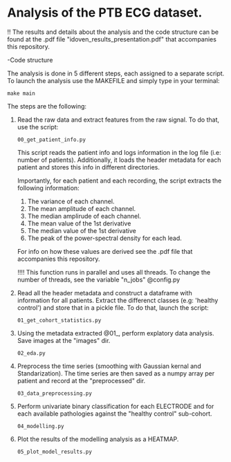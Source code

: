 # Analysis of the PTB ECG dataset.

:bangbang: The results and details about the analysis and the code structure can be found at the .pdf file "idoven_results_presentation.pdf" that accompanies this repository.

-Code structure

The analysis is done in 5 different steps, each assigned to a separate script. To launch the analysis use the MAKEFILE and simply type in your terminal:
```
make main
```
The steps are the following: 
  1. Read the raw data and extract features from the raw signal. 
     To do that, use the script: 
     ```
     00_get_patient_info.py
     ```
     This script reads the patient info and logs information in the log file
     (i.e: number of patients). Additionally, it loads the header metadata for each patient
     and stores this info in different directories.

     Importantly, for each patient and each recording, the script extracts the following information:

        1. The variance of each channel.
        2. The mean amplitude of each channel.
        3. The median amplirude of each channel.
        4. The mean value of the 1st derivative 
        5. The median value of the 1st derivative
        6. The peak of the power-spectral density for each lead. 

     For info on how these values are derived see the .pdf file that accompanies this repository.   

     !!!! This function runs in parallel and uses all threads. To change the 
     number of threads, see the variable "n_jobs" @config.py

  2. Read all the header metadata and construct a dataframe with information for all patients. Extract the differenct classes (e.g: 'healthy control')        and store that in a pickle file. To do that, launch the script:
     ```
     01_get_cohort_statistics.py
     ```
  3. Using the metadata extracted @01_, perform explatory data analysis. Save images at the "images" dir.
     ```
     02_eda.py 
     ```
  4.  Preprocess the time series (smoothing with Gaussian kernal and Standarization). The time series are then saved as a numpy array per patient and           record at the "preprocessed" dir.
      ```
      03_data_preprocessing.py 
      ```
  5.  Perform univariate binary classification for each ELECTRODE and for each available pathologies against the "healthy control" sub-cohort.
      ```
      04_modelling.py 
      ```
  6.  Plot the results of the modelling analysis as a HEATMAP.
      ```
      05_plot_model_results.py 
      ```      
